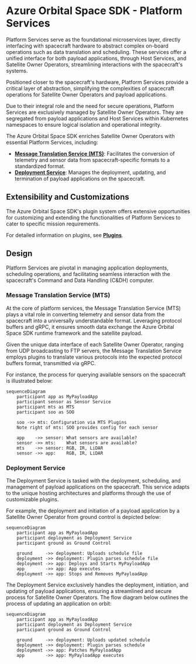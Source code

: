 # Azure Orbital Space SDK - Platform Services

Platform Services serve as the foundational microservices layer, directly interfacing with spacecraft hardware to abstract complex on-board operations such as data translation and scheduling. These services offer a unified interface for both payload applications, through Host Services, and Satellite Owner Operators, streamlining interactions with the spacecraft's systems.

Positioned closer to the spacecraft's hardware, Platform Services provide a critical layer of abstraction, simplifying the complexities of spacecraft operations for Satellite Owner Operators and payload applications.

Due to their integral role and the need for secure operations, Platform Services are exclusively managed by Satellite Owner Operators. They are segregated from payload applications and Host Services within Kubernetes namespaces to ensure logical isolation and operational integrity.

The Azure Orbital Space SDK enriches Satellite Owner Operators with essential Platform Services, including:

- **[Message Translation Service (MTS)](https://github.com/microsoft/Azure-Orbital-Space-SDK-Host-Services/tree/main/platform-mts)**: Facilitates the conversion of telemetry and sensor data from spacecraft-specific formats to a standardized format.
- **[Deployment Service](https://github.com/microsoft/Azure-Orbital-Space-SDK-Host-Services/tree/main/platform-deployment)**: Manages the deployment, updating, and termination of payload applications on the spacecraft.

## Extensibility and Customizations

The Azure Orbital Space SDK's plugin system offers extensive opportunities for customizing and extending the functionalities of Platform Services to cater to specific mission requirements.

For detailed information on plugins, see **[Plugins](../plugins.md)**.

## Design

Platform Services are pivotal in managing application deployments, scheduling operations, and facilitating seamless interaction with the spacecraft's Command and Data Handling (C&DH) computer.

### Message Translation Service (MTS)

At the core of platform services, the Message Translation Service (MTS) plays a vital role in converting telemetry and sensor data from the spacecraft into a universally understandable format. Leveraging protocol buffers and gRPC, it ensures smooth data exchange the Azure Orbital Space SDK runtime framework and the satellite payload.

Given the unique data interface of each Satellite Owner Operator, ranging from UDP broadcasting to FTP servers, the Message Translation Service employs plugins to translate various protocols into the expected protocol buffers format, transmitted via gRPC.

For instance, the process for querying available sensors on the spacecraft is illustrated below:

```mermaid
sequenceDiagram
    participant app as MyPayloadApp
    participant sensor as Sensor Service
    participant mts as MTS
    participant soo as SOO

    soo ->> mts: Configuration via MTS Plugins
    Note right of mts: SOO provides config for each sensor
    
    app    ->> sensor: What sensors are available?
    sensor ->> mts:    What sensors are available?
    mts    ->> sensor: RGB, IR, LiDAR
    sensor ->> app:    RGB, IR, LiDAR
```

### Deployment Service

The Deployment Service is tasked with the deployment, scheduling, and management of payload applications on the spacecraft. This service adapts to the unique hosting architectures and platforms through the use of customizable plugins.

For example, the deployment and initiation of a payload application by a Satellite Owner Operator from ground control is depicted below:

```mermaid
sequenceDiagram
    participant app as MyPayloadApp 
    participant deployment as Deployment Service
    participant ground as Ground Control

    ground     ->> deployment: Uploads schedule file
    deployment ->> deployment: Plugin parses schedule file
    deployment ->> app: Deploys and Starts MyPayloadApp
    app        ->> app: App executes
    deployment ->> app: Stops and Removes MyPayloadApp
```

The Deployment Service exclusively handles the deployment, initiation, and updating of payload applications, ensuring a streamlined and secure process for Satellite Owner Operators. The flow diagram below outlines the process of updating an application on orbit:

```mermaid
sequenceDiagram
    participant app as MyPayloadApp 
    participant deployment as Deployment Service
    participant ground as Ground Control

    ground     ->> deployment: Uploads updated schedule
    deployment ->> deployment: Plugin parses schedule
    deployment ->> app: Patches MyPayloadApp
    app        ->> app: MyPayloadApp executes
```

